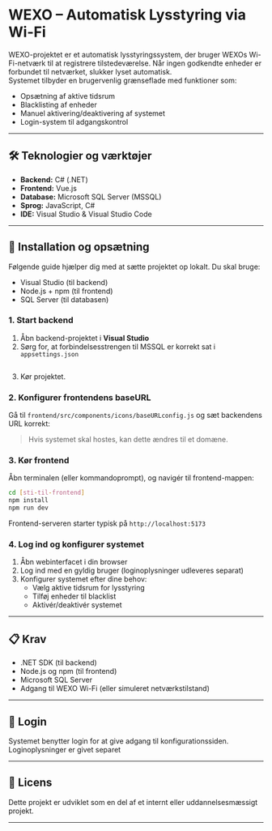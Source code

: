 # WEXO – Automatisk Lysstyring via Wi-Fi

WEXO-projektet er et automatisk lysstyringssystem, der bruger WEXOs Wi-Fi-netværk til at registrere tilstedeværelse. Når ingen godkendte enheder er forbundet til netværket, slukker lyset automatisk.  
Systemet tilbyder en brugervenlig grænseflade med funktioner som:

- Opsætning af aktive tidsrum
- Blacklisting af enheder
- Manuel aktivering/deaktivering af systemet
- Login-system til adgangskontrol

---

## 🛠️ Teknologier og værktøjer

- **Backend:** C# (.NET)
- **Frontend:** Vue.js
- **Database:** Microsoft SQL Server (MSSQL)
- **Sprog:** JavaScript, C#
- **IDE:** Visual Studio & Visual Studio Code

---

## 🚀 Installation og opsætning

Følgende guide hjælper dig med at sætte projektet op lokalt. Du skal bruge:
- Visual Studio (til backend)
- Node.js + npm (til frontend)
- SQL Server (til databasen)

### 1. Start backend

1. Åbn backend-projektet i **Visual Studio**
2. Sørg for, at forbindelsesstrengen til MSSQL er korrekt sat i `appsettings.json`
   ```
3. Kør projektet. 
### 2. Konfigurer frontendens baseURL

Gå til `frontend/src/components/icons/baseURLconfig.js` og sæt backendens URL korrekt:

> Hvis systemet skal hostes, kan dette ændres til et domæne.

### 3. Kør frontend

Åbn terminalen (eller kommandoprompt), og navigér til frontend-mappen:

```bash
cd [sti-til-frontend]
npm install
npm run dev
```

Frontend-serveren starter typisk på `http://localhost:5173`

### 4. Log ind og konfigurer systemet

1. Åbn webinterfacet i din browser
2. Log ind med en gyldig bruger (loginoplysninger udleveres separat)
3. Konfigurer systemet efter dine behov:
   - Vælg aktive tidsrum for lysstyring
   - Tilføj enheder til blacklist
   - Aktivér/deaktivér systemet

---

## 📋 Krav

- .NET SDK (til backend)
- Node.js og npm (til frontend)
- Microsoft SQL Server
- Adgang til WEXO Wi-Fi (eller simuleret netværkstilstand)

---

## 🔐 Login

Systemet benytter login for at give adgang til konfigurationssiden. Loginoplysninger er givet separet 


---

## 📄 Licens

Dette projekt er udviklet som en del af et internt eller uddannelsesmæssigt projekt.  

---
